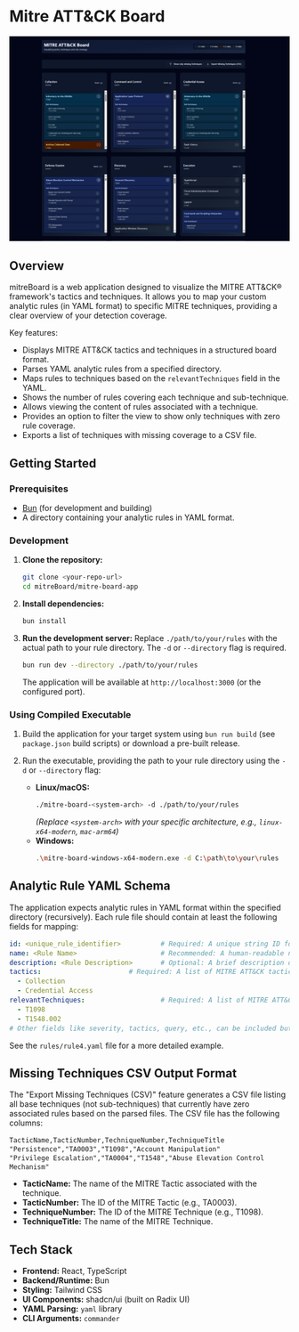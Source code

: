 # Mitre ATT&CK Board

<!-- Add your screenshot here -->
![alt text](.media/image.png)

## Overview

mitreBoard is a web application designed to visualize the MITRE ATT&CK® framework's tactics and techniques. It allows you to map your custom analytic rules (in YAML format) to specific MITRE techniques, providing a clear overview of your detection coverage.

Key features:
*   Displays MITRE ATT&CK tactics and techniques in a structured board format.
*   Parses YAML analytic rules from a specified directory.
*   Maps rules to techniques based on the `relevantTechniques` field in the YAML.
*   Shows the number of rules covering each technique and sub-technique.
*   Allows viewing the content of rules associated with a technique.
*   Provides an option to filter the view to show only techniques with zero rule coverage.
*   Exports a list of techniques with missing coverage to a CSV file.

## Getting Started

### Prerequisites

*   [Bun](https://bun.sh/) (for development and building)
*   A directory containing your analytic rules in YAML format.

### Development

1.  **Clone the repository:**
    ```bash
    git clone <your-repo-url>
    cd mitreBoard/mitre-board-app
    ```
2.  **Install dependencies:**
    ```bash
    bun install
    ```
3.  **Run the development server:**
    Replace `./path/to/your/rules` with the actual path to your rule directory. The `-d` or `--directory` flag is required.
    ```bash
    bun run dev --directory ./path/to/your/rules
    ```
    The application will be available at `http://localhost:3000` (or the configured port).

### Using Compiled Executable

1.  Build the application for your target system using `bun run build` (see `package.json` build scripts) or download a pre-built release.
2.  Run the executable, providing the path to your rule directory using the `-d` or `--directory` flag:

    *   **Linux/macOS:**
        ```bash
        ./mitre-board-<system-arch> -d ./path/to/your/rules
        ```
        *(Replace `<system-arch>` with your specific architecture, e.g., `linux-x64-modern`, `mac-arm64`)*
    *   **Windows:**
        ```bash
        .\mitre-board-windows-x64-modern.exe -d C:\path\to\your\rules
        ```

## Analytic Rule YAML Schema

The application expects analytic rules in YAML format within the specified directory (recursively). Each rule file should contain at least the following fields for mapping:

```yaml
id: <unique_rule_identifier>          # Required: A unique string ID for the rule.
name: <Rule Name>                     # Recommended: A human-readable name/title for the rule. Used in the UI if 'title' is missing.
description: <Rule Description>       # Optional: A brief description of what the rule does. Used in the UI.
tactics:                      # Required: A list of MITRE ATT&CK tactic IDs (e.g., TA0001, TA0002 or Collection, Credential Access) covered by this rule.
  - Collection
  - Credential Access
relevantTechniques:                   # Required: A list of MITRE ATT&CK technique IDs (e.g., T1098, T1548.002) covered by this rule.
  - T1098
  - T1548.002
# Other fields like severity, tactics, query, etc., can be included but are not strictly required for mapping or basic display.
```

See the `rules/rule4.yaml` file for a more detailed example.

## Missing Techniques CSV Output Format

The "Export Missing Techniques (CSV)" feature generates a CSV file listing all base techniques (not sub-techniques) that currently have zero associated rules based on the parsed files. The CSV file has the following columns:

```csv
TacticName,TacticNumber,TechniqueNumber,TechniqueTitle
"Persistence","TA0003","T1098","Account Manipulation"
"Privilege Escalation","TA0004","T1548","Abuse Elevation Control Mechanism"
```

*   **TacticName:** The name of the MITRE Tactic associated with the technique.
*   **TacticNumber:** The ID of the MITRE Tactic (e.g., TA0003).
*   **TechniqueNumber:** The ID of the MITRE Technique (e.g., T1098).
*   **TechniqueTitle:** The name of the MITRE Technique.

## Tech Stack

*   **Frontend:** React, TypeScript
*   **Backend/Runtime:** Bun
*   **Styling:** Tailwind CSS
*   **UI Components:** shadcn/ui (built on Radix UI)
*   **YAML Parsing:** `yaml` library
*   **CLI Arguments:** `commander`
